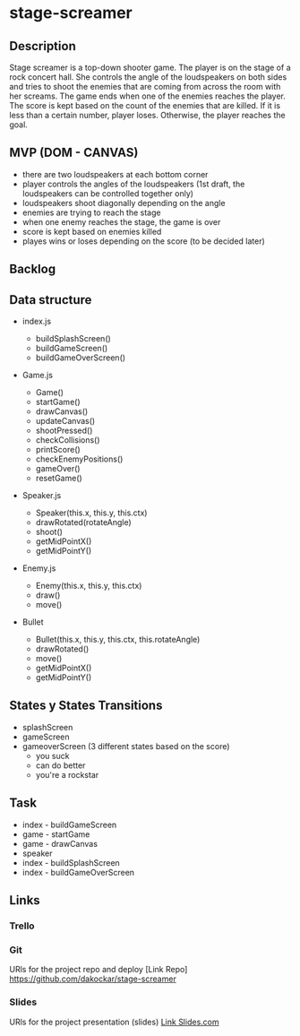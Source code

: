 # stage-screamer

## Description

Stage screamer is a top-down shooter game. The player is on the stage of a rock concert hall. She controls the angle of the loudspeakers on both sides and tries to shoot the enemies that are coming from across the room with her screams.
The game ends when one of the enemies reaches the player. 
The score is kept based on the count of the enemies that are killed. If it is less than a certain number, player loses. Otherwise, the player reaches the goal.

## MVP (DOM - CANVAS)

- there are two loudspeakers at each bottom corner
- player controls the angles of the loudspeakers (1st draft, the loudspeakers can be controlled together only)
- loudspeakers shoot diagonally depending on the angle
- enemies are trying to reach the stage
- when one enemy reaches the stage, the game is over
- score is kept based on enemies killed
- playes wins or loses depending on the score (to be decided later)


## Backlog


## Data structure
<!-- Classes and methods definition. -->
- index.js
    - buildSplashScreen()
    - buildGameScreen()
    - buildGameOverScreen()

- Game.js
    - Game()
    - startGame()
    - drawCanvas()
    - updateCanvas()
    - shootPressed()
    - checkCollisions()
    - printScore()
    - checkEnemyPositions()
    - gameOver()
    - resetGame()

- Speaker.js
    - Speaker(this.x, this.y, this.ctx)
    - drawRotated(rotateAngle)
    - shoot()
    - getMidPointX()
    - getMidPointY()

- Enemy.js
    - Enemy(this.x, this.y, this.ctx)
    - draw()
    - move()

- Bullet
    - Bullet(this.x, this.y, this.ctx, this.rotateAngle)
    - drawRotated()
    - move()
    - getMidPointX()
    - getMidPointY()


## States y States Transitions
<!-- Definition of the different states and their transition (transition functions) -->

- splashScreen
- gameScreen
- gameoverScreen (3 different states based on the score)
    - you suck
    - can do better
    - you're a rockstar

## Task

- index - buildGameScreen
- game - startGame
- game - drawCanvas
- speaker
- index - buildSplashScreen
- index - buildGameOverScreen



## Links


### Trello
<!-- [Link url](https://trello.com) -->


### Git
URls for the project repo and deploy
[Link Repo] https://github.com/dakockar/stage-screamer

<!-- [Link Deploy](http://github.com) -->


### Slides
URls for the project presentation (slides)
[Link Slides.com](http://slides.com)
